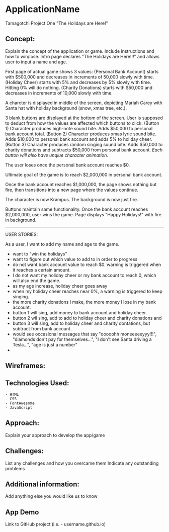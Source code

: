 # ApplicationName
Tamagotchi Project One
"The Holidays are Here!"

## Concept:
Explain the concept of the application or game. Include instructions and how to win/lose.
Intro page declares "The Holidays are Here!!!" and allows user to input a name and age.

First page of actual game shows 3 values:
(Personal Bank Account) starts with $500,000 and decreases in increments of 
50,000 slowly with time.
(Holiday Cheer) starts with 5% and decreases by 5% slowly with time. Hitting 0% will do nothing.
(Charity Donations) starts with $50,000 and decreases in increments of 10,000 slowly with time.

A charcter is displayed in middle of the screen, depicting Mariah Carey with Santa hat with holiday background (snow, xmas tree, etc.).

3 blank buttons are displayed at the bottom of the screen. 
User is supposed to deduct from how the values are affected which buttons to click.
(Button 1) Character produces high-note sound bite. Adds $50,000 to personal bank account total.
(Button 2) Character produces xmas lyric sound bite. Adds $10,000 to personal bank account and adds 5% to holiday cheer.
(Button 3) Character produces random singing sound bite. Adds $50,000 to charity donations and subtracts $50,000 from personal bank account.
*Each button will also have unqiue character animation.*

The user loses once the personal bank account reaches $0.

Ultimate goal of the game is to reach $2,000,000 in personal bank account.

Once the bank account reaches $1,000,000, the page shows nothing but fire, then transitions into a new page where the values continue.

The character is now Krampus. The background is now just fire.

Buttons maintain same functionality. Once the bank account reaches $2,000,000, user wins the game. Page displays "Happy Holidays!" with fire in background.

-----------------------
USER STORIES:

As a user, I want to add my name and age to the game.
- want to "win the holidays"
- want to figure out which value to add to in order to progress
- do not want bank account value to reach $0. warning is triggered when it reaches a certain amount.
- I do not want my holiday cheer or my bank account to reach 0, which will also end the game.
- as my age increase, holiday cheer goes away
- when  my holiday cheer reaches near 0%, a warning is triggered to keep singing.
- the more charity donations I make, the more money I lose in my bank account.
- button 1 will sing, add money to bank account and holiday cheer.
- button 2 wil sing, add to add to holiday cheer and charity donations and 
- button 3 will sing, add to holiday cheer and charity dontations, but subtract from bank account.
- would see occasional messages that say "ooooohh moneeeeeyyy!!!", "diamonds don't pay for themselves...", "I don't see Santa driving a Tesla...", "age is just a number"
- 
## Wireframes:

## Technologies Used:
    - HTML
    - CSS
    - FontAwesome
    - JavaScript

## Approach:
Explain your approach to develop the app/game

## Challenges:
List any challenges and how you overcame them
Indicate any outstanding problems

## Additional information:
Add anything else you would like us to know

## App Demo
Link to GitHub project (i.e. - username.github.io)

